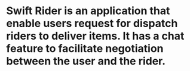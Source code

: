 # Swift Rider is an application that enable users request for dispatch riders to deliver items. It has a chat feature to facilitate negotiation between the user and the rider.
